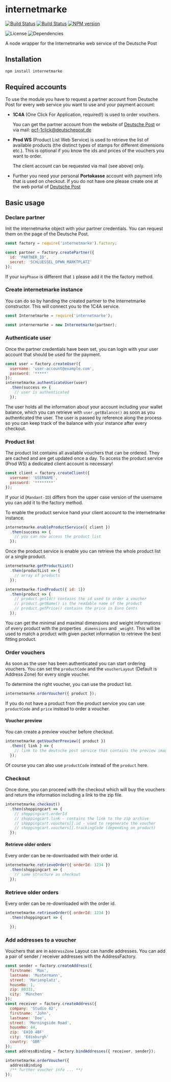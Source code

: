 # internetmarke

[![Build Status][travis-svg]][travis-url]
[![Build Status][coveralls-svg]][coveralls-url]
[![NPM version][npm-svg]][npm-url]

![License][license-svg]
![Dependencies][dependencies-svg]

A node wrapper for the Internetmarke web service of the Deutsche Post


## Installation

```sh
npm install internetmarke
```


## Required accounts

To use the module you have to request a partner account from Deutsche Post for every web service you want to use and your payment account:

* **1C4A** (One Click For Application, required!) is used to order vouchers.

  You can get the partner account from the website of [Deutsche Post][post-1c4a] or via mail: pcf-1click@deutschepost.de

* **Prod WS** (Product List Web Service) is used to retrieve the list of available products (the distinct types of stamps for different dimensions etc.). This is optional if you know the ids and prices of the vouchers you want to order.

  The client account can be requested via mail (see above) only.

* Further you need your personal **Portokasse** account with payment info that is used on checkout. If you do not have one please create one at the web portal of [Deutsche Post][post-portokasse]


## Basic usage

### Declare partner

Init the internetmarke object with your partner credentials.
You can request them on the page of the Deutsche Post.

```javascript
const factory = require('internetmarke').factory;

const partner = factory.createPartner({
  id: 'PARTNER_ID',
  secret: 'SCHLUESSEL_DPWN_MARKTPLATZ'
});
```

If your `keyPhase` is different that `1` please add it the the factory method.


### Create internetmarke instance

You can do so by handing the created partner to the Internetmarke constructor. This will connect you to the 1C4A service.

```javascript
const Internetmarke = require('internetmarke');

const internermarke = new Internetmarke(partner);
```


### Authenticate user

Once the partner credentials have been set, you can login with your user account that should be used for the payment.

```javascript
const user = factory.createUser({
  username: 'user-account@example.com',
  password: '*****'
});
internetmarke.authenticateUser(user)
  .then(success => {
    // user is authenticated
  });
```

The user holds all the information about your account including your wallet balance, which you can retrieve with `user.getBalance()` as soon as you authenticated the user. The user is passed by reference along the process so you can keep track of the balance with your instance after every checkout.


### Product list

The product list contains all available vouchers that can be ordered. They are cached and are get updated once a day.
To access the product service (Prod WS) a dedicated client account is necessary!

```javascript
const client = factory.createClient({
  username: 'USERNAME',
  password: '********'
});
```

If your id (`Mandant-ID`) differs from the upper case version of the username you can add it to the factory method.

To enable the product service hand your client account to the internetmarke instance.

```javascript
internetmarke.enableProductService({ client })
  .then(success => {
    // you can now access the product list
  });
```

Once the product service is enable you can retrieve the whole product list or a single product.

```javascript
internetmarke.getProductList()
  .then(productList => {
    // array of products
  });

internetmarke.findProduct({ id: 1})
  .then(product => {
    // product.getId() contains the id used to order a voucher
    // product.getName() is the readable name of the product
    // product.getPrice() contains the price in Euro Cents
  });
```

You can get the minimal and maximal dimensions and weight informations of every product with the properties `_dimensions` and `_weight`. This will be used to match a product with given packet information to retrieve the best fitting product.


### Order vouchers

As soon as the user has been authenticated you can start ordering vouchers.
You can set the `productCode` and the `voucherLayout` (Default is Address Zone) for every single voucher.

To determine the right voucher, you can use the product list.

```javascript
internetmarke.orderVoucher({ product });
```

If you do not have a product from the product service you can use `productCode` and `price` instead to order a voucher.

#### Voucher preview

You can create a preview voucher before checkout.

```javascript
internetmarke.getVoucherPreview({ product })
  .then({ link } => {
    // link to the deutsche post service that contains the preview image for the product
  });
```

Of course you can also use `productCode` instead of the `product` here.


### Checkout

Once done, you can proceed with the checkout which will buy the vouchers and return the information including a link to the zip file.

```javascript
internetmarke.checkout()
  .then(shoppingcart => {
    // shoppingcart.orderId
    // shoppingcart.link - contains the link to the zip archive
    // shoppingcart.vouchers[].id - used to regenerate the voucher
    // shoppingcart.vouchers[].trackingCode (depending on product)
  });
```

#### Retrieve older orders

Every order can be re-downloaded with their order id.

```javascript
internetmarke.retrieveOrder({ orderId: 1234 })
  .then(shoppingcart => {
    // same structure as checkout
  });
```


### Retrieve older orders

Every order can be re-downloaded with the order id.

```javascript
internetmarke.retrieveOrder({ orderId: 1234 })
  .then(shoppingcart => {

  });
```


### Add addresses to a voucher

Vouchers that are in `AddressZone` Layout can handle addresses.
You can add a pair of sender / receiver addresses with the AddressFactory.

```javascript
const sender = factory.createAddress({
  firstname: 'Max',
  lastname: 'Mustermann',
  street: 'Marienplatz',
  houseNo: 1,
  zip: 80331,
  city: 'München'
});
const receiver = factory.createAddress({
  company: 'Studio 42',
  firstname: 'John',
  lastname: 'Doe',
  street: 'Morningside Road',
  houseNo: 44,
  zip: 'EH10 4BF'
  city: 'Edinburgh'
  country: 'GBR'
});
const addressBinding = factory.bindAddresses({ receiver, sender});

internetmarke.orderVoucher({
  addressBinding
  /** further voucher info ... **/
});
```


[npm-url]: https://npmjs.org/package/internetmarke
[npm-svg]: https://img.shields.io/npm/v/internetmarke.svg
[npm-downloads-svg]: https://img.shields.io/npm/dm/internetmarke.svg

[travis-url]: https://travis-ci.org/schaechinger/internetmarke
[travis-svg]: https://img.shields.io/travis/schaechinger/internetmarke/master.svg

[license-svg]: https://img.shields.io/npm/l/internetmarke.svg

[dependencies-svg]: https://img.shields.io/david/schaechinger/internetmarke.svg

[coveralls-url]: https://coveralls.io/github/schaechinger/internetmarke
[coveralls-svg]:  https://img.shields.io/coveralls/github/schaechinger/internetmarke.svg


[post-1c4a]: https://www.deutschepost.de/de/i/internetmarke-porto-drucken/partner-werden.html
[post-portokasse]: https://portokasse.deutschepost.de/portokasse/#!/register/
